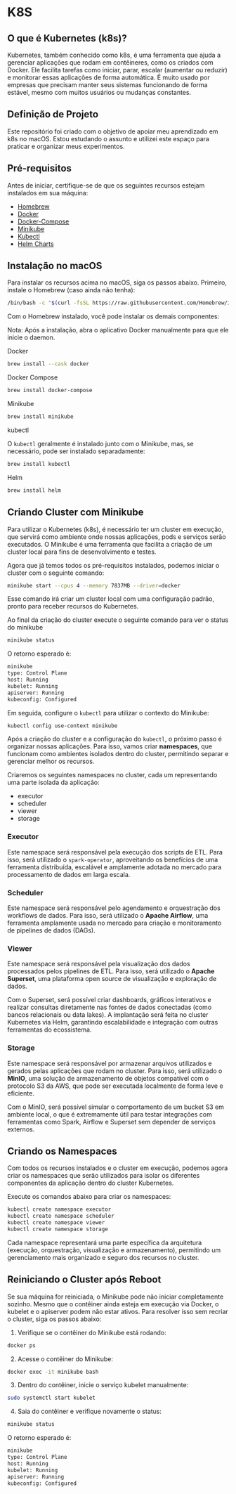 # K8S

## O que é Kubernetes (k8s)?
Kubernetes, também conhecido como k8s, é uma ferramenta que ajuda a gerenciar aplicações que rodam em contêineres, como os criados com Docker. Ele facilita tarefas como iniciar, parar, escalar (aumentar ou reduzir) e monitorar essas aplicações de forma automática. É muito usado por empresas que precisam manter seus sistemas funcionando de forma estável, mesmo com muitos usuários ou mudanças constantes.

## Definição de Projeto
Este repositório foi criado com o objetivo de apoiar meu aprendizado em k8s no macOS. Estou estudando o assunto e utilizei este espaço para praticar e organizar meus experimentos.

## Pré-requisitos
Antes de iniciar, certifique-se de que os seguintes recursos estejam instalados em sua máquina:

* [Homebrew](https://brew.sh)
* [Docker](https://www.docker.com)
* [Docker-Compose](https://docs.docker.com/compose/)
* [Minikube](https://minikube.sigs.k8s.io/docs/start/?arch=%2Fmacos%2Fx86-64%2Fstable%2Fbinary+download)
* [Kubectl](https://kubernetes.io/docs/reference/kubectl/)
* [Helm Charts](https://helm.sh)

## Instalação no macOS
Para instalar os recursos acima no macOS, siga os passos abaixo. Primeiro, instale o Homebrew (caso ainda não tenha):
```bash
/bin/bash -c "$(curl -fsSL https://raw.githubusercontent.com/Homebrew/install/HEAD/install.sh)"
```
Com o Homebrew instalado, você pode instalar os demais componentes:

Nota: Após a instalação, abra o aplicativo Docker manualmente para que ele inicie o daemon.

Docker
```bash
brew install --cask docker
```

Docker Compose
```bash
brew install docker-compose
```

Minikube
```bash
brew install minikube
```

kubectl 

O `kubectl` geralmente é instalado junto com o Minikube, mas, se necessário, pode ser instalado separadamente:

```bash
brew install kubectl
```

Helm
```bash
brew install helm
```

## Criando Cluster com Minikube
Para utilizar o Kubernetes (k8s), é necessário ter um cluster em execução, que servirá como ambiente onde nossas aplicações, pods e serviços serão executados. O Minikube é uma ferramenta que facilita a criação de um cluster local para fins de desenvolvimento e testes.

Agora que já temos todos os pré-requisitos instalados, podemos iniciar o cluster com o seguinte comando:
```bash
minikube start --cpus 4 --memory 7837MB --driver=docker
```

Esse comando irá criar um cluster local com uma configuração padrão, pronto para receber recursos do Kubernetes.

Ao final da criação do cluster execute o seguinte comando para ver o status do minikube
```bash
minikube status
```

O retorno esperado é:
```txt
minikube
type: Control Plane
host: Running
kubelet: Running
apiserver: Running
kubeconfig: Configured
```

Em seguida, configure o `kubectl` para utilizar o contexto do Minikube:
```bash
kubectl config use-context minikube
```

Após a criação do cluster e a configuração do `kubectl`, o próximo passo é organizar nossas aplicações. Para isso, vamos criar **namespaces**, que funcionam como ambientes isolados dentro do cluster, permitindo separar e gerenciar melhor os recursos.

Criaremos os seguintes namespaces no cluster, cada um representando uma parte isolada da aplicação:

* executor
* scheduler
* viewer
* storage

### Executor
Este namespace será responsável pela execução dos scripts de ETL. Para isso, será utilizado o `spark-operator`, aproveitando os benefícios de uma ferramenta distribuída, escalável e amplamente adotada no mercado para processamento de dados em larga escala.

### Scheduler
Este namespace será responsável pelo agendamento e orquestração dos workflows de dados. Para isso, será utilizado o **Apache Airflow**, uma ferramenta amplamente usada no mercado para criação e monitoramento de pipelines de dados (DAGs).

### Viewer
Este namespace será responsável pela visualização dos dados processados pelos pipelines de ETL. Para isso, será utilizado o **Apache Superset**, uma plataforma open source de visualização e exploração de dados.

Com o Superset, será possível criar dashboards, gráficos interativos e realizar consultas diretamente nas fontes de dados conectadas (como bancos relacionais ou data lakes). A implantação será feita no cluster Kubernetes via Helm, garantindo escalabilidade e integração com outras ferramentas do ecossistema.

### Storage
Este namespace será responsável por armazenar arquivos utilizados e gerados pelas aplicações que rodam no cluster. Para isso, será utilizado o **MinIO**, uma solução de armazenamento de objetos compatível com o protocolo S3 da AWS, que pode ser executada localmente de forma leve e eficiente.

Com o MinIO, será possível simular o comportamento de um bucket S3 em ambiente local, o que é extremamente útil para testar integrações com ferramentas como Spark, Airflow e Superset sem depender de serviços externos.

## Criando os Namespaces
Com todos os recursos instalados e o cluster em execução, podemos agora criar os namespaces que serão utilizados para isolar os diferentes componentes da aplicação dentro do cluster Kubernetes.

Execute os comandos abaixo para criar os namespaces:
```bash
kubectl create namespace executor
kubectl create namespace scheduler
kubectl create namespace viewer
kubectl create namespace storage
```

Cada namespace representará uma parte específica da arquitetura (execução, orquestração, visualização e armazenamento), permitindo um gerenciamento mais organizado e seguro dos recursos no cluster.

## Reiniciando o Cluster após Reboot
Se sua máquina for reiniciada, o Minikube pode não iniciar completamente sozinho. Mesmo que o contêiner ainda esteja em execução via Docker, o kubelet e o apiserver podem não estar ativos. Para resolver isso sem recriar o cluster, siga os passos abaixo:

1. Verifique se o contêiner do Minikube está rodando:
```bash
docker ps
```

2. Acesse o contêiner do Minikube:
```bash
docker exec -it minikube bash
```

3. Dentro do contêiner, inicie o serviço kubelet manualmente:
```bash
sudo systemctl start kubelet
```

4. Saia do contêiner e verifique novamente o status:
```bash
minikube status
```

O retorno esperado é:
```txt
minikube
type: Control Plane
host: Running
kubelet: Running
apiserver: Running
kubeconfig: Configured
```